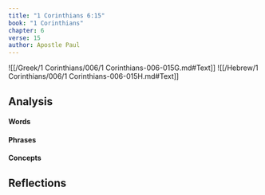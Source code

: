 ```yaml
---
title: "1 Corinthians 6:15"
book: "1 Corinthians"
chapter: 6
verse: 15
author: Apostle Paul
---
```

![[/Greek/1 Corinthians/006/1 Corinthians-006-015G.md#Text]]
![[/Hebrew/1 Corinthians/006/1 Corinthians-006-015H.md#Text]]

## Analysis

#### Words

#### Phrases

#### Concepts

## Reflections
